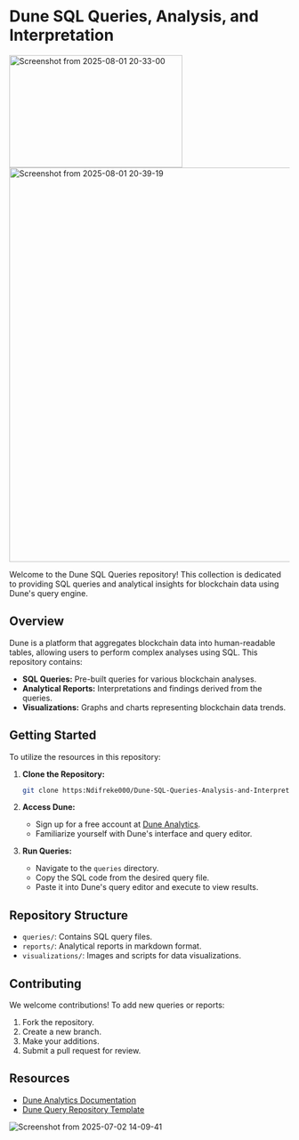 # Dune SQL Queries, Analysis, and Interpretation

<img width="311" height="202" alt="Screenshot from 2025-08-01 20-33-00" src="https://github.com/user-attachments/assets/717507cb-587c-4749-9ca1-67b71826b43c" />


<img width="1259" height="709" alt="Screenshot from 2025-08-01 20-39-19" src="https://github.com/user-attachments/assets/4b75cb15-9622-4efb-aac6-435870604e2c" />

Welcome to the Dune SQL Queries repository! This collection is dedicated to providing SQL queries and analytical insights for blockchain data using Dune's query engine.

## Overview

Dune is a platform that aggregates blockchain data into human-readable tables, allowing users to perform complex analyses using SQL. This repository contains:

- **SQL Queries:** Pre-built queries for various blockchain analyses.
- **Analytical Reports:** Interpretations and findings derived from the queries.
- **Visualizations:** Graphs and charts representing blockchain data trends.

## Getting Started

To utilize the resources in this repository:

1. **Clone the Repository:**
   ```bash
   git clone https:Ndifreke000/Dune-SQL-Queries-Analysis-and-Interpretation.git
   ```
2. **Access Dune:**
   - Sign up for a free account at [Dune Analytics](https://dune.com/).
   - Familiarize yourself with Dune's interface and query editor.

3. **Run Queries:** 
   - Navigate to the `queries` directory.
   - Copy the SQL code from the desired query file.
   - Paste it into Dune's query editor and execute to view results.

## Repository Structure

- `queries/`: Contains SQL query files.
- `reports/`: Analytical reports in markdown format.
- `visualizations/`: Images and scripts for data visualizations.

## Contributing

We welcome contributions! To add new queries or reports:

1. Fork the repository.
2. Create a new branch.
3. Make your additions.
4. Submit a pull request for review.

## Resources

- [Dune Analytics Documentation](https://docs.dune.com/)
- [Dune Query Repository Template](https://github.com/duneanalytics/DuneQueryRepo)

![Screenshot from 2025-07-02 14-09-41](https://github.com/user-attachments/assets/b5332d31-f654-49f7-b2e7-be8c4caf7033)

```
